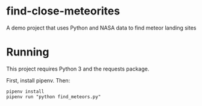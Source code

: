 # find-close-meteorites
A demo project that uses Python and NASA data to find meteor landing sites

# Running
This project requires Python 3 and the requests package.

First, install pipenv. Then:

```
pipenv install
pipenv run "python find_meteors.py"
```

